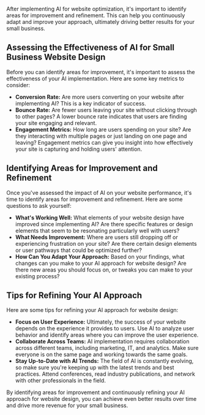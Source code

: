 

After implementing AI for website optimization, it's important to identify areas for improvement and refinement. This can help you continuously adapt and improve your approach, ultimately driving better results for your small business.

Assessing the Effectiveness of AI for Small Business Website Design
-------------------------------------------------------------------

Before you can identify areas for improvement, it's important to assess the effectiveness of your AI implementation. Here are some key metrics to consider:

* **Conversion Rate:** Are more users converting on your website after implementing AI? This is a key indicator of success.
* **Bounce Rate:** Are fewer users leaving your site without clicking through to other pages? A lower bounce rate indicates that users are finding your site engaging and relevant.
* **Engagement Metrics:** How long are users spending on your site? Are they interacting with multiple pages or just landing on one page and leaving? Engagement metrics can give you insight into how effectively your site is capturing and holding users' attention.

Identifying Areas for Improvement and Refinement
------------------------------------------------

Once you've assessed the impact of AI on your website performance, it's time to identify areas for improvement and refinement. Here are some questions to ask yourself:

* **What's Working Well:** What elements of your website design have improved since implementing AI? Are there specific features or design elements that seem to be resonating particularly well with users?
* **What Needs Improvement:** Where are users still dropping off or experiencing frustration on your site? Are there certain design elements or user pathways that could be optimized further?
* **How Can You Adapt Your Approach:** Based on your findings, what changes can you make to your AI approach for website design? Are there new areas you should focus on, or tweaks you can make to your existing process?

Tips for Refining Your AI Approach
----------------------------------

Here are some tips for refining your AI approach for website design:

* **Focus on User Experience:** Ultimately, the success of your website depends on the experience it provides to users. Use AI to analyze user behavior and identify areas where you can improve the user experience.
* **Collaborate Across Teams:** AI implementation requires collaboration across different teams, including marketing, IT, and analytics. Make sure everyone is on the same page and working towards the same goals.
* **Stay Up-to-Date with AI Trends:** The field of AI is constantly evolving, so make sure you're keeping up with the latest trends and best practices. Attend conferences, read industry publications, and network with other professionals in the field.

By identifying areas for improvement and continuously refining your AI approach for website design, you can achieve even better results over time and drive more revenue for your small business.
